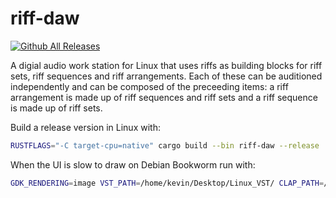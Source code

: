 # riff-daw

[![Github All Releases](https://img.shields.io/github/downloads/khremeviuc1004/riff-daw/total.svg)]()


A digial audio work station for Linux that uses riffs as building blocks for riff sets, riff sequences and riff arrangements. Each of these can be auditioned independently and can be composed of the preceeding items: a riff arrangement is made up of riff sequences and riff sets and a riff sequence is made up of riff sets.

Build a release version in Linux with:
```bash
RUSTFLAGS="-C target-cpu=native" cargo build --bin riff-daw --release
```

When the UI is slow to draw on Debian Bookworm run with:
```bash
GDK_RENDERING=image VST_PATH=/home/kevin/Desktop/Linux_VST/ CLAP_PATH=/home/kevin/Desktop/Linux_VST/ ./target/release/riff-daw
```
